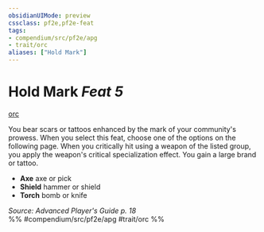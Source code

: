 ```yaml
---
obsidianUIMode: preview
cssclass: pf2e,pf2e-feat
tags:
- compendium/src/pf2e/apg
- trait/orc
aliases: ["Hold Mark"]
---
```

# Hold Mark  *Feat 5*  
[orc](orc.md "Orc Ancestry & Heritage Trait")  


You bear scars or tattoos enhanced by the mark of your community's prowess. When you select this feat, choose one of the options on the following page. When you critically hit using a weapon of the listed group, you apply the weapon's critical specialization effect. You gain a large brand or tattoo.

- **Axe** axe or pick
- **Shield** hammer or shield
- **Torch** bomb or knife

*Source: Advanced Player's Guide p. 18*  
%% #compendium/src/pf2e/apg #trait/orc %%